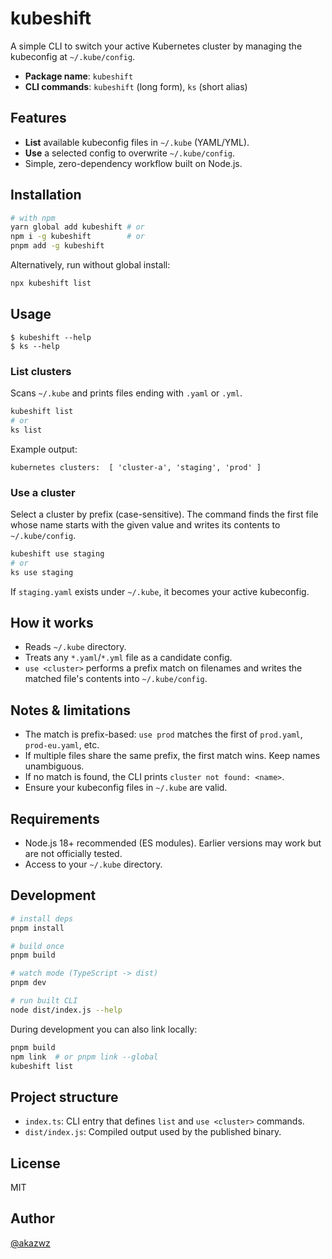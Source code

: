 # kubeshift

A simple CLI to switch your active Kubernetes cluster by managing the kubeconfig at `~/.kube/config`.

- **Package name**: `kubeshift`
- **CLI commands**: `kubeshift` (long form), `ks` (short alias)

## Features
- **List** available kubeconfig files in `~/.kube` (YAML/YML).
- **Use** a selected config to overwrite `~/.kube/config`.
- Simple, zero-dependency workflow built on Node.js.

## Installation
```bash
# with npm
yarn global add kubeshift # or
npm i -g kubeshift        # or
pnpm add -g kubeshift
```

Alternatively, run without global install:
```bash
npx kubeshift list
```

## Usage
```
$ kubeshift --help
$ ks --help
```

### List clusters
Scans `~/.kube` and prints files ending with `.yaml` or `.yml`.
```bash
kubeshift list
# or
ks list
```
Example output:
```
kubernetes clusters:  [ 'cluster-a', 'staging', 'prod' ]
```

### Use a cluster
Select a cluster by prefix (case-sensitive). The command finds the first file whose name starts with the given value and writes its contents to `~/.kube/config`.
```bash
kubeshift use staging
# or
ks use staging
```
If `staging.yaml` exists under `~/.kube`, it becomes your active kubeconfig.

## How it works
- Reads `~/.kube` directory.
- Treats any `*.yaml`/`*.yml` file as a candidate config.
- `use <cluster>` performs a prefix match on filenames and writes the matched file's contents into `~/.kube/config`.

## Notes & limitations
- The match is prefix-based: `use prod` matches the first of `prod.yaml`, `prod-eu.yaml`, etc.
- If multiple files share the same prefix, the first match wins. Keep names unambiguous.
- If no match is found, the CLI prints `cluster not found: <name>`.
- Ensure your kubeconfig files in `~/.kube` are valid.

## Requirements
- Node.js 18+ recommended (ES modules). Earlier versions may work but are not officially tested.
- Access to your `~/.kube` directory.

## Development
```bash
# install deps
pnpm install

# build once
pnpm build

# watch mode (TypeScript -> dist)
pnpm dev

# run built CLI
node dist/index.js --help
```
During development you can also link locally:
```bash
pnpm build
npm link  # or pnpm link --global
kubeshift list
```

## Project structure
- `index.ts`: CLI entry that defines `list` and `use <cluster>` commands.
- `dist/index.js`: Compiled output used by the published binary.

## License
MIT

## Author
[@akazwz](https://github.com/akazwz)
